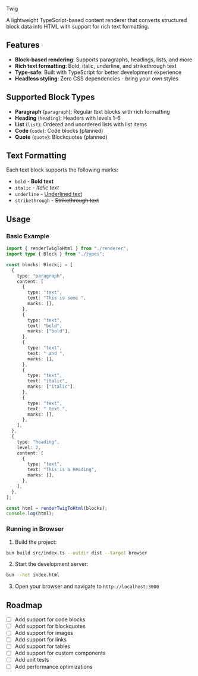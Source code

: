 Twig

A lightweight TypeScript-based content renderer that converts structured block data into HTML with support for rich text formatting.

## Features

- **Block-based rendering**: Supports paragraphs, headings, lists, and more
- **Rich text formatting**: Bold, italic, underline, and strikethrough text
- **Type-safe**: Built with TypeScript for better development experience
- **Headless styling**: Zero CSS dependencies - bring your own styles

## Supported Block Types

- **Paragraph** (`paragraph`): Regular text blocks with rich formatting
- **Heading** (`heading`): Headers with levels 1-6
- **List** (`list`): Ordered and unordered lists with list items
- **Code** (`code`): Code blocks (planned)
- **Quote** (`quote`): Blockquotes (planned)

## Text Formatting

Each text block supports the following marks:
- `bold` - **Bold text**
- `italic` - *Italic text*
- `underline` - <u>Underlined text</u>
- `strikethrough` - ~~Strikethrough text~~

## Usage

### Basic Example

```typescript
import { renderTwigToHtml } from "./renderer";
import type { Block } from "./types";

const blocks: Block[] = [
  {
    type: "paragraph",
    content: [
      {
        type: "text",
        text: "This is some ",
        marks: [],
      },
      {
        type: "text",
        text: "bold",
        marks: ["bold"],
      },
      {
        type: "text",
        text: " and ",
        marks: [],
      },
      {
        type: "text",
        text: "italic",
        marks: ["italic"],
      },
      {
        type: "text",
        text: " text.",
        marks: [],
      },
    ],
  },
  {
    type: "heading",
    level: 2,
    content: [
      {
        type: "text",
        text: "This is a Heading",
        marks: [],
      },
    ],
  },
];

const html = renderTwigToHtml(blocks);
console.log(html);
```

### Running in Browser

1. Build the project:
```bash
bun build src/index.ts --outdir dist --target browser
```

2. Start the development server:
```bash
bun --hot index.html
```

3. Open your browser and navigate to `http://localhost:3000`



## Roadmap

- [ ] Add support for code blocks
- [ ] Add support for blockquotes
- [ ] Add support for images
- [ ] Add support for links
- [ ] Add support for tables
- [ ] Add support for custom components
- [ ] Add unit tests
- [ ] Add performance optimizations
